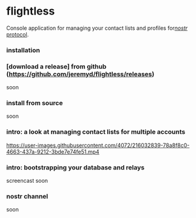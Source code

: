 



flightless
====

Console application for managing your contact lists and profiles for[*nostr* protocol](https://github.com/nostr-protocol).

### installation

### [download a release] from github (https://github.com/jeremyd/flightless/releases)
soon

### install from source
soon

### intro: a look at managing contact lists for multiple accounts
https://user-images.githubusercontent.com/4072/216032839-78a8f8c0-4663-437a-9212-3bde7e74fe51.mp4

### intro: bootstrapping your database and relays
screencast soon

### nostr channel
soon
